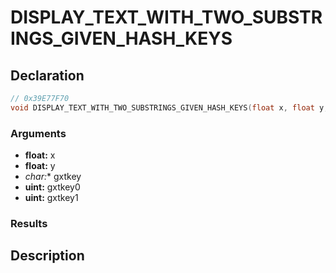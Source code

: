 # DISPLAY_TEXT_WITH_TWO_SUBSTRINGS_GIVEN_HASH_KEYS

## Declaration
```cpp
// 0x39E77F70
void DISPLAY_TEXT_WITH_TWO_SUBSTRINGS_GIVEN_HASH_KEYS(float x, float y, char* gxtkey, uint gxtkey0, uint gxtkey1);
```

### Arguments
- **float:** x
- **float:** y
- **char*:** gxtkey
- **uint:** gxtkey0
- **uint:** gxtkey1

### Results

## Description
